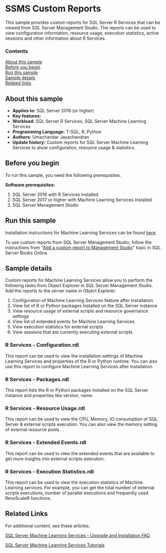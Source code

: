 # SSMS Custom Reports

This sample provides custom reports for SQL Server R Services that can be viewed from SQL Server Management Studio. The reports can be used to view configuration information, resource usage, execution statistics, active sessions and other information about R Services.

### Contents

[About this sample](#about-this-sample)<br/>
[Before you begin](#before-you-begin)<br/>
[Run this sample](#run-this-sample)<br/>
[Sample details](#sample-details)<br/>
[Related links](#related-links)<br/>


<a name=about-this-sample></a>

## About this sample

<!-- Delete the ones that don't apply -->
- **Applies to:** SQL Server 2016 (or higher)
- **Key features:**
- **Workload:** SQL Server R Services, SQL Server Machine Learning Services
- **Programming Language:** T-SQL, R, Python
- **Authors:** Umachandar Jayachandran
- **Update history:** Custom reports for SQL Server Machine Learning Services to show configuration, resource usage & statistics.

<a name=before-you-begin></a>

## Before you begin

To run this sample, you need the following prerequisites.

**Software prerequisites:**

<!-- Examples -->
1. SQL Server 2016 with R Services installed
1. SQL Server 2017 or higher with Machine Learning Services installed
2. SQL Server Management Studio

<a name=run-this-sample></a>

## Run this sample
Installation instructions for Machine Learning Services can be found [here](https://msdn.microsoft.com/en-us/library/mt696069.aspx).

To use custom reports from SQL Server Management Studio, follow the instructions from "[Add a custom report to Management Studio](https://msdn.microsoft.com/en-us/library/bb153687.aspx)" topic in SQL Server Books Online.

<a name=sample-details></a>

## Sample details

Custom reports for Machine Learning Services allow you to perform the following tasks from Object Explorer in SQL Server Management Studio. Add the reports to the server name in Object Explorer.

1. Configuration of Machine Learning Services feature after Installation
2. View list of R or Python packages installed on the SQL Server instance
3. View resource usage of external scripts and resource governance settings
4. View list of extended events for Machine Learning Services
5. View execution statistics for external scripts
6. View sessions that are currently executing external scripts

### R Services - Configuration.rdl

This report can be used to view the installation settings of Machine Learning Services and properties of the R or Python runtime. You can also use this report to configure Machine Learning Services after installation.

### R Services - Packages.rdl

This report lists the R or Python packages installed on the SQL Server instance and properties like version, name.

### R Services - Resource Usage.rdl

This report can be used to view the CPU, Memory, IO consumption of SQL Server & external scripts execution. You can also view the memory setting of external resource pools.

### R Services - Extended Events.rdl

This report can be used to view the extended events that are available to get more insights into external scripts execution.

### R Services - Execution Statistics.rdl

This report can be used to view the execution statistics of Machine Learning services. For example, you can get the total number of external scripts executions, number of parallel executions and frequently used RevoScaleR functions.

<a name=related-links></a>

## Related Links
<!-- Links to more articles. Remember to delete "en-us" from the link path. -->

For additional content, see these articles:

[SQL Server Machine Learning Services - Upgrade and Installation FAQ](https://msdn.microsoft.com/en-us/library/mt653951.aspx)

[SQL Server Machine Learning Services Tutorials](https://msdn.microsoft.com/en-us/library/mt591993.aspx)
